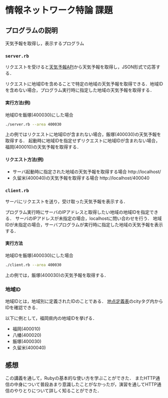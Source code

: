 # 情報ネットワーク特論 課題

## プログラムの説明
天気予報を取得し，表示するプログラム

### `server.rb`
リクエストを受けると[天気予報API](https://weather.tsukumijima.net/)から天気予報を取得し，JSON形式で応答する．

リクエストに地域IDを含めることで特定の地域の天気予報を取得できる．地域IDを含めない場合，プログラム実行時に指定した地域の天気予報を取得する．

#### 実行方法(例)
地域IDを飯塚(400030)にした場合
```sh
./server.rb --area 400030
```
上の例ではリクエストに地域IDが含まれない場合，飯塚(400030)の天気予報を取得する．
起動時に地域IDを指定せずリクエストに地域IDが含まれない場合，福岡(400010)の天気予報を取得する．

#### リクエスト方法(例)
- サーバ起動時に指定された地域の天気予報を取得する場合
    http://localhost/
- 久留米(400040)の天気予報を取得する場合
    http://localhost/400040


### `client.rb`
サーバにリクエストを送り，受け取った天気予報を表示する．

プログラム実行時にサーバのIPアドレスと取得したい地域の地域IDを指定できる．
サーバのIPアドレスが未指定の場合，localhostに問い合わせを行う．
地域IDが未指定の場合，サーバプログラムが実行時に指定した地域の天気予報を表示する．

#### 実行方法
地域IDを飯塚(400030)にした場合
```sh
./client.rb --area 400030
```
上の例では，飯塚(400030)の天気予報を取得する．

### 地域ID
地域IDとは，地域別に定義されたIDのことである．
[地点定義表](https://weather.tsukumijima.net/primary_area.xml)のcityタグ内からIDを確認できる．

以下に例として，福岡県内の地域IDを挙げる．
- 福岡(400010)
- 八幡(400020)
- 飯塚(400030)
- 久留米(400040)

## 感想
この講義を通して，Rubyの基本的な使い方を学ぶことができた．
またHTTP通信の中身について普段あまり意識したことがなかったが，演習を通してHTTP通信のやりとりについて詳しく知ることができた．
